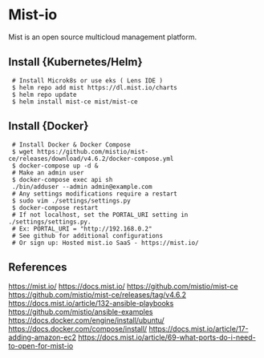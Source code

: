 Mist-io
=====

Mist is an open source multicloud management platform.

Install {Kubernetes/Helm}
--------------------------

     # Install Microk8s or use eks ( Lens IDE )
     $ helm repo add mist https://dl.mist.io/charts 
     $ helm repo update 
     $ helm install mist-ce mist/mist-ce

Install {Docker}
----------------

     # Install Docker & Docker Compose
     $ wget https://github.com/mistio/mist-ce/releases/download/v4.6.2/docker-compose.yml
     $ docker-compose up -d &
     # Make an admin user
     $ docker-compose exec api sh
     ./bin/adduser --admin admin@example.com
     # Any settings modifications require a restart
     $ sudo vim ./settings/settings.py
     $ docker-compose restart
     # If not localhost, set the PORTAL_URI setting in ./settings/settings.py.
     # Ex: PORTAL_URI = "http://192.168.0.2"
     # See github for additional configurations
     # Or sign up: Hosted mist.io SaaS - https://mist.io/
     

References
-----------

https://mist.io/
https://docs.mist.io/
https://github.com/mistio/mist-ce
https://github.com/mistio/mist-ce/releases/tag/v4.6.2
https://docs.mist.io/article/132-ansible-playbooks
https://github.com/mistio/ansible-examples
https://docs.docker.com/engine/install/ubuntu/
https://docs.docker.com/compose/install/
https://docs.mist.io/article/17-adding-amazon-ec2
https://docs.mist.io/article/69-what-ports-do-i-need-to-open-for-mist-io

